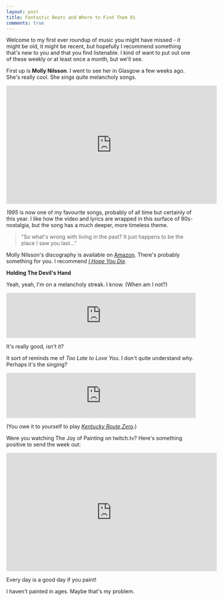```yaml
---
layout: post
title: Fantastic Beats and Where to Find Them 01
comments: true
---
```


Welcome to my first ever roundup of music you might have missed - it might be old, it might be recent, but hopefully I recommend something that's new to you and that you find listenable. I kind of want to put out one of these weekly or at least once a month, but we'll see.

First up is **Molly Nilsson**. I went to see her in Glasgow a few weeks ago. She's really cool. She sings quite melancholy songs.

<iframe width="560" height="315" src="https://www.youtube.com/embed/X9ukSm5gmKk" frameborder="0" allowfullscreen></iframe>

*1995* is now one of my favourite songs, probably of all time but certainly of this year. I  like how the video and lyrics are wrapped in this surface of 90s-nostalgia, but the song has a much deeper, more timeless theme.

> "So what's wrong with living in the past? It just happens to be the place I saw you last..."

Molly Nilsson's discography is available on [Amazon](http://www.amazon.co.uk/s/ref=ntt_srch_drd_B002MPV4IS?ie=UTF8&field-keywords=Molly%20Nilsson&index=digital-music&search-type=ss). There's probably something for you. I recommend [*I Hope You Die*](https://www.youtube.com/watch?v=kPshx-3AFKo).

**Holding The Devil's Hand**

Yeah, yeah, I'm on a melancholy streak. I know. (When am I not?)

<iframe style="border: 0; width: 100%; height: 120px;" src="https://bandcamp.com/EmbeddedPlayer/album=277610793/size=large/bgcol=ffffff/linkcol=0687f5/tracklist=false/artwork=small/track=987075986/transparent=true/" seamless><a href="http://6cindy6lee6.bandcamp.com/album/tatlashea">Tatlashea by Cindy Lee</a></iframe>

It's really good, isn't it?

It sort of reminds me of *Too Late to Love You*. I don't quite understand why. Perhaps it's the singing?

<iframe style="border: 0; width: 100%; height: 120px;" src="https://bandcamp.com/EmbeddedPlayer/album=1582817926/size=large/bgcol=ffffff/linkcol=0687f5/tracklist=false/artwork=small/track=1814065428/transparent=true/" seamless><a href="http://benbabbitt.bandcamp.com/album/kentucky-route-zero-act-iii">Kentucky Route Zero- Act III by Ben Babbitt</a></iframe>

(You owe it to yourself to play [*Kentucky Route Zero*](http://kentuckyroutezero.com/).)

Were you watching The Joy of Painting on twitch.tv? Here's something positive to send the week out:

<iframe width="560" height="315" src="https://www.youtube.com/embed/YLO7tCdBVrA" frameborder="0" allowfullscreen></iframe>

Every day is a good day if you paint!

I haven't painted in ages. Maybe that's my problem.